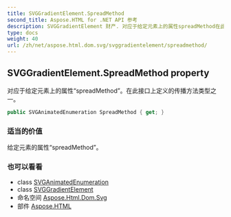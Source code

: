 ```yaml
---
title: SVGGradientElement.SpreadMethod
second_title: Aspose.HTML for .NET API 参考
description: SVGGradientElement 财产. 对应于给定元素上的属性spreadMethod在此接口上定义的传播方法类型之一
type: docs
weight: 40
url: /zh/net/aspose.html.dom.svg/svggradientelement/spreadmethod/
---
```

## SVGGradientElement.SpreadMethod property

对应于给定元素上的属性“spreadMethod”。在此接口上定义的传播方法类型之一。

```csharp
public SVGAnimatedEnumeration SpreadMethod { get; }
```

### 适当的价值

给定元素的属性“spreadMethod”。

### 也可以看看

* class [SVGAnimatedEnumeration](../../../aspose.html.dom.svg.datatypes/svganimatedenumeration/)
* class [SVGGradientElement](../)
* 命名空间 [Aspose.Html.Dom.Svg](../../svggradientelement/)
* 部件 [Aspose.HTML](../../../)


